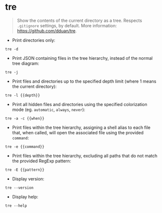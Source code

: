 # tre

> Show the contents of the current directory as a tree.
> Respects `.gitignore` settings, by default.
> More information: <https://github.com/dduan/tre>.

- Print directories only:

`tre -d`

- Print JSON containing files in the tree hierarchy, instead of the normal tree diagram:

`tre -j`

- Print files and directories up to the specified depth limit (where 1 means the current directory):

`tre -l {{depth}}`

- Print all hidden files and directories using the specified colorization mode (eg. `automatic`, `always`, `never`):

`tre -a -c {{when}}`

- Print files within the tree hierarchy, assigning a shell alias to each file that, when called, will open the associated file using the provided `command`:

`tre -e {{command}}`

- Print files within the tree hierarchy, excluding all paths that do not match the provided RegExp pattern:

`tre -E {{pattern}}`

- Display version:

`tre --version`

- Display help:

`tre --help`
